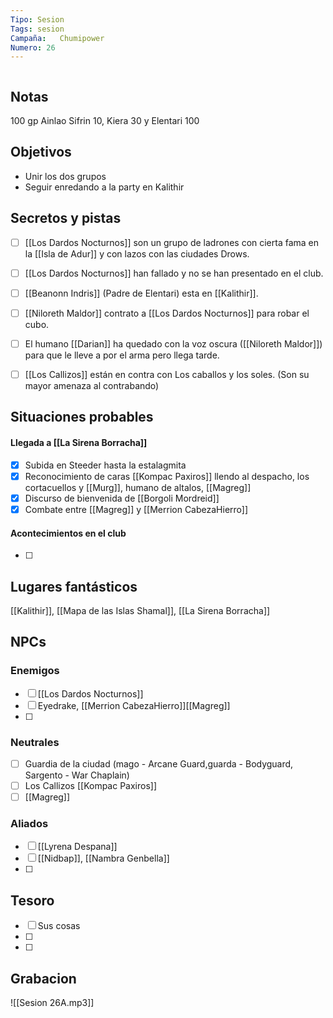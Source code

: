 ```yaml
---
Tipo: Sesion
Tags: sesion
Campaña:   Chumipower
Numero: 26
---
```

```toc 
```

## Notas
100 gp Ainlao Sifrin 10, Kiera 30 y Elentari 100
## Objetivos
- Unir los dos grupos
- Seguir enredando a la party en Kalithir


## Secretos y pistas

- [ ] [[Los Dardos Nocturnos]] son un grupo de ladrones con cierta fama en la [[Isla de Adur]] y con lazos con las ciudades Drows.
- [ ] [[Los Dardos Nocturnos]] han fallado y no se han presentado en el club.
- [ ] [[Beanonn Indris]] (Padre de Elentari) esta en [[Kalithir]].
- [ ] [[Niloreth Maldor]] contrato a [[Los Dardos Nocturnos]] para robar el cubo.
- [ ] El humano [[Darian]] ha quedado con la voz oscura ([[Niloreth Maldor]]) para que le lleve a por el arma pero llega tarde.
- [ ] [[Los Callizos]] están en contra con Los caballos y los soles. (Son su mayor amenaza al contrabando)


## Situaciones probables

####  Llegada a [[La Sirena Borracha]]
- [x] Subida en Steeder hasta la estalagmita
- [x] Reconocimiento de caras [[Kompac Paxiros]] llendo al despacho, los cortacuellos y [[Murg]], humano de altalos, [[Magreg]]
- [x] Discurso de bienvenida de [[Borgoli Mordreid]]
- [x] Combate entre [[Magreg]] y [[Merrion CabezaHierro]]

#### Acontecimientos en el club
- [ ] 

###


## Lugares fantásticos

[[Kalithir]], [[Mapa de las Islas Shamal]], [[La Sirena Borracha]]


## NPCs
### Enemigos
- [ ] [[Los Dardos Nocturnos]]
- [ ] Eyedrake, [[Merrion CabezaHierro]][[Magreg]]
- [ ] 

### Neutrales
- [ ] Guardia de la ciudad (mago - Arcane Guard,guarda - Bodyguard, Sargento - War Chaplain)
- [ ] Los Callizos [[Kompac Paxiros]]
- [ ] [[Magreg]]

### Aliados
- [ ] [[Lyrena Despana]]
- [ ] [[Nidbap]], [[Nambra Genbella]]
- [ ] 

## Tesoro

- [ ] Sus cosas
- [ ] 
- [ ] 

##  Grabacion
 ![[Sesion 26A.mp3]]